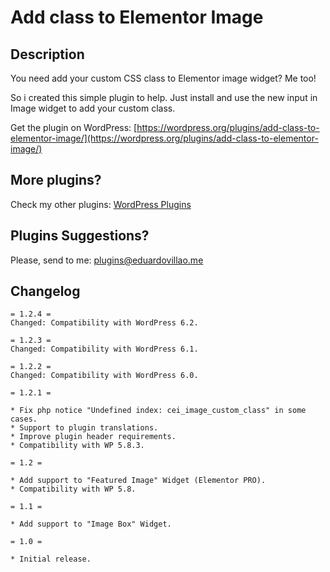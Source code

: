 # Add class to Elementor Image

## Description

You need add your custom CSS class to Elementor image widget? Me too!

So i created this simple plugin to help. Just install and use the new input in Image widget to add your custom class.

Get the plugin on WordPress: [https://wordpress.org/plugins/add-class-to-elementor-image/](https://wordpress.org/plugins/add-class-to-elementor-image/)

## More plugins?

Check my other plugins: [WordPress Plugins](https://eduardovillao.me/wordpress-plugins/)

## Plugins Suggestions?

Please, send to me: [plugins@eduardovillao.me](mailto:plugins@eduardovillao.me)

## Changelog
```
= 1.2.4 =
Changed: Compatibility with WordPress 6.2.

= 1.2.3 =
Changed: Compatibility with WordPress 6.1.

= 1.2.2 =
Changed: Compatibility with WordPress 6.0.

= 1.2.1 =

* Fix php notice "Undefined index: cei_image_custom_class" in some cases.
* Support to plugin translations.
* Improve plugin header requirements.
* Compatibility with WP 5.8.3.

= 1.2 =

* Add support to "Featured Image" Widget (Elementor PRO).
* Compatibility with WP 5.8.

= 1.1 =

* Add support to "Image Box" Widget.

= 1.0 =

* Initial release.
```
